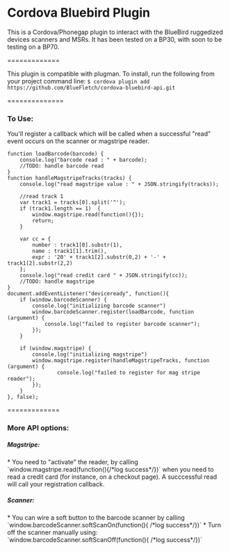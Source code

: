 Cordova Bluebird Plugin
============

This is a Cordova/Phonegap plugin to interact with the BlueBird ruggedized devices scanners and MSRs.  It has been tested on a  BP30, with soon to be testing on a BP70.

=============

This plugin is compatible with plugman.  To install, run the following from your project command line: 
```$ cordova plugin add https://github.com/BlueFletch/cordova-bluebird-api.git```


==============

<h3>To Use:</h3>
You'll register a callback which will be called when a successful "read" event occurs on the scanner or magstripe reader.  

```
function loadBarcode(barcode) {
	console.log("barcode read : " + barcode);
	//TODO: handle barcode read
}
function handleMagstripeTracks(tracks) {
	console.log("read magstripe value : " + JSON.stringify(tracks));
   
	//read track 1
	var track1 = tracks[0].split('^');
	if (track1.length == 1)  {
		window.magstripe.read(function(){});
		return;
	}
	
	var cc = {
		number : track1[0].substr(1),
		name : track1[1].trim(),
		expr : '20' + track1[2].substr(0,2) + '-' + track1[2].substr(2,2)
	};
	console.log("read credit card " + JSON.stringify(cc));
	//TODO: handle magstripe
}
document.addEventListener("deviceready", function(){ 
	if (window.barcodeScanner) {
		console.log("initializing barcode scanner")
		window.barcodeScanner.register(loadBarcode, function (argument) {
			console.log("failed to register barcode scanner");
		});
	}
	 
	if (window.magstripe) {
		console.log("initializing magstripe")
		window.magstripe.register(handleMagstripeTracks, function (argument) {
				console.log("failed to register for mag stripe reader");
		});	
	}
}, false);
```

=============
<h3>More API options:</h3>

<h5>Magstripe:</h5>
* You need to "activate" the reader, by calling `window.magstripe.read(function(){/*log success*/})` when you need to read a credit card (for instance, on a checkout page).  A succcessful read will call your registration callback.

<h5>Scanner:</h5>
* You can wire a soft button to the barcode scanner by calling `window.barcodeScanner.softScanOn(function(){ /*log success*/})`
* Turn off the scanner manually using: `window.barcodeScanner.softScanOff(function(){ /*log success*/})`

